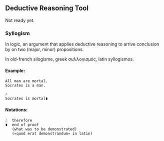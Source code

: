 ## Deductive Reasoning Tool

Not ready yet.

### Syllogism

In logic, an argument that applies deductive reasoning to arrive conclusion 
by on two (major, minor) propositions.

In old-french silogisme, greek συλλογισμός, latin syllogismos.

#### Example:

    All man are mortal.
    Socrates is a man.
  
    ∴
    Socrates is mortal∎

#### Notations:

    ∴  therefore
    ∎  end of proof
       (what was to be demonstrated)
       («quod erat demonstrandum» in latin)
    
